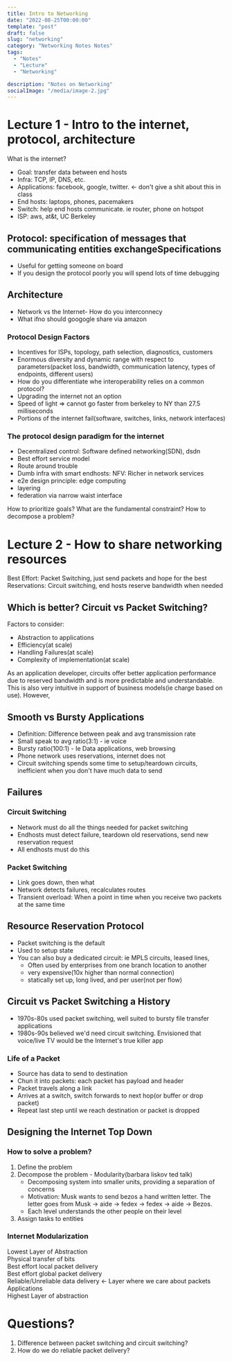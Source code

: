 ```yaml
---
title: Intro to Networking
date: "2022-08-25T00:00:00"
template: "post"
draft: false
slug: "networking"
category: "Networking Notes Notes"
tags:
  - "Notes"
  - "Lecture"
  - "Networking"

description: "Notes on Networking"
socialImage: "/media/image-2.jpg"
---
```


# Lecture 1 - Intro to the internet, protocol, architecture

What is the internet?
- Goal: transfer data between end hosts
- Infra: TCP, IP, DNS, etc.
- Applications: facebook, google, twitter. <- don't give a shit about this in class
- End hosts: laptops, phones, pacemakers
- Switch: help end hosts communicate. ie router, phone on hotspot
- ISP: aws, at&t, UC Berkeley

## Protocol: specification of messages that communicating entities exchangeSpecifications
 - Useful for getting someone on board
 - If you design the protocol poorly you will spend lots of time debugging

 ## Architecture
- Network vs the Internet- How do you interconnecy
- What ifno should googogle share via amazon

### Protocol Design Factors
- Incentives for ISPs, topology, path selection, diagnostics, customers
- Enormous diversity and dynamic range with respect to parameters(packet loss, bandwidth, communication latency, types of endpoints, different users)
- How do you differentiate whe interoperability relies on a common protocol?
- Upgrading the internet not an option
- Speed of light => cannot go faster from berkeley to NY than 27.5 milliseconds
- Portions of the internet fail(software, switches, links, network interfaces)

### The protocol design paradigm for the internet
- Decentralized control: Software defined networking(SDN), dsdn
- Best effort service model
- Route around trouble
- Dumb infra with smart endhosts: NFV: Richer in network services
- e2e design principle: edge computing
- layering
- federation via narrow waist interface

How to prioritize goals?
What are the fundamental constraint?
How to decompose a problem?

# Lecture 2 - How to share networking resources
Best Effort: Packet Switching, just send packets and hope for the best
Reservations: Circuit switching, end hosts reserve bandwidth when needed

## Which is better? Circuit vs Packet Switching?
Factors to consider:
- Abstraction to applications
- Efficiency(at scale)
- Handling Failures(at scale)
- Complexity of implementation(at scale)

As an application developer, circuits offer better application performance due to reserved bandwidth and is more predictable and understandable. This is also very intuitive in support of business models(ie charge based on use). However, 

## Smooth vs Bursty Applications
- Definition: Difference between peak and avg transmission rate
- Small speak to avg ratio(3:1) - ie voice
- Bursty ratio(100:1) - Ie Data applications, web browsing
- Phone network uses reservations, internet does not
- Circuit switching spends some time to setup/teardown circuits, inefficient when you don't have much data to send

## Failures
### Circuit Switching
- Network must do all the things needed for packet switching
- Endhosts must detect failure, teardown old reservations, send new reservation request
- All endhosts must do this

### Packet Switching
- Link goes down, then what
- Network detects failures, recalculates routes
- Transient overload: When a point in time when you receive two packets at the same time

## Resource Reservation Protocol
- Packet switching is the default
- Used to setup state
- You can also buy a dedicated circuit: ie MPLS circuits, leased lines, 
  - Often used by enterprises from one branch location to another
  - very expensive(10x higher than normal connection)
  - statically set up, long lived, and per user(not per flow)

## Circuit vs Packet Switching a History
- 1970s-80s used packet switching, well suited to bursty file transfer applications
- 1980s-90s believed we'd need circuit switching. Envisioned that voice/live TV would be the Internet's true killer app

### Life of a Packet
- Source has data to send to destination
- Chun it into packets: each packet has payload and header
- Packet travels along a link
- Arrives at a switch, switch forwards to next hop(or buffer or drop packet)
- Repeat last step until we reach destination or packet is dropped

## Designing the Internet Top Down

### How to solve a problem?
1. Define the problem
2. Decompose the problem - Modularity(barbara liskov ted talk)
    - Decomposing system into smaller units, providing a separation of concerns
    - Motivation: Musk wants to send bezos a hand written letter. The letter goes from Musk -> aide -> fedex -> fedex -> aide -> Bezos. 
    - Each level understands the other people on their level
3. Assign tasks to entities

### Internet Modularization
Lowest Layer of Abstraction \
Physical transfer of bits \
Best effort local packet delivery \
Best effort global packet delivery \
Reliable/Unreliable data delivery <- Layer where we care about packets \
Applications \
Highest Layer of abstraction


# Questions?
1. Difference between packet switching and circuit switching?
2. How do we do reliable packet delivery?

